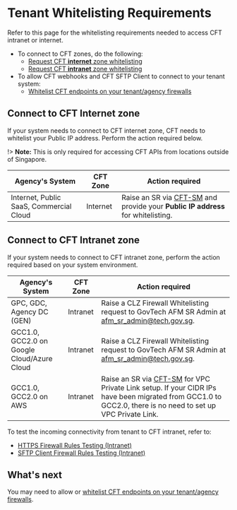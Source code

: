 # Tenant Whitelisting Requirements

Refer to this page for the whitelisting requirements needed to access CFT intranet or internet.

- To connect to CFT zones, do the following:
    - [Request CFT **internet** zone whitelisting](#connect-to-cft-internet-zone)
    - [Request CFT **intranet** zone whitelisting](#connect-to-cft-intranet-zone)
- To allow CFT webhooks and CFT SFTP Client to connect to your tenant system:
    - [Whitelist CFT endpoints on your tenant/agency firewalls](https://docs.developer.tech.gov.sg/docs/cft-additional-docs/firewall-clearance)

## Connect to CFT Internet zone

If your system needs to connect to CFT internet zone, CFT needs to whitelist your Public IP address. Perform the action required below.

!> **Note:** This is only required for accessing CFT APIs from locations outside of Singapore.

| Agency's System | CFT Zone | Action required |
|---|---|---|
| Internet, Public SaaS, Commercial Cloud | Internet | Raise an SR via [CFT-SM](https://go.gov.sg/cft-sm) and provide your **Public IP address** for whitelisting. |

## Connect to CFT Intranet zone

If your system needs to connect to CFT intranet zone, perform the action required based on your system environment.

| Agency's System | CFT Zone | Action required |
|---|---|---|
| GPC, GDC, Agency DC (GEN) | Intranet | Raise a CLZ Firewall Whitelisting request to GovTech AFM SR Admin at afm_sr_admin@tech.gov.sg. |
| GCC1.0, GCC2.0 on Google Cloud/Azure Cloud | Intranet | Raise a CLZ Firewall Whitelisting request to GovTech AFM SR Admin at afm_sr_admin@tech.gov.sg. |
| GCC1.0, GCC2.0 on AWS | Intranet | Raise an SR via [CFT-SM](https://go.gov.sg/cft-sm) for VPC Private Link setup. If your CIDR IPs have been migrated from GCC1.0 to GCC2.0, there is no need to set up VPC Private Link. |

To test the incoming connectivity from tenant to CFT intranet, refer to:
- [HTTPS Firewall Rules Testing (Intranet)](https://docs.developer.tech.gov.sg/docs/cft-additional-docs/https-firewall)
- [SFTP Client Firewall Rules Testing (Intranet)](https://docs.developer.tech.gov.sg/docs/cft-additional-docs/sftp-firewall)

<!-- 

| Internet zone | Intranet zone |
|---|---|
| If you are calling APIs from the internet zone:<br><br>• Raise an SR via [CFT-SM](https://go.gov.sg/cft-sm) and provide your **Public IP** address for whitelisting. <br><br>• Raise an SR via [CFT-SM](https://go.gov.sg/cft-sm) for VPC Private Link setup.<br><br>• Whitelist CFT’s Public IP address if you enabled Webhook Notifications in the admin portal. | If you are calling APIs from the intranet zone: <br><br>• Please raise your CLZ Firewall Whitelisting request to **GovTech AFM SR Admin** at afm_sr_admin@tech.gov.sg for the following cases:<br>&nbsp;&nbsp; - Agency needs to connect CFT Intranet APIs from GEN network. <br>&nbsp;&nbsp; - Agency’s SFTP client needs to connect  CFT Intranet SFTP server from GEN network. <br>&nbsp;&nbsp;- CFT’s SFTP client needs to connect to Agency’s SFTP server in GEN network<br>• If your CIDR IPs have been migrated from GCC1.0 to GCC2.0, no need to setup VPC Private Link. <br><br>**Note:** This is also required if you enabled Webhook Notifications in the admin portal. |

-->

## What's next

You may need to allow or [whitelist CFT endpoints on your tenant/agency firewalls](https://docs.developer.tech.gov.sg/docs/cft-additional-docs/firewall-clearance ).